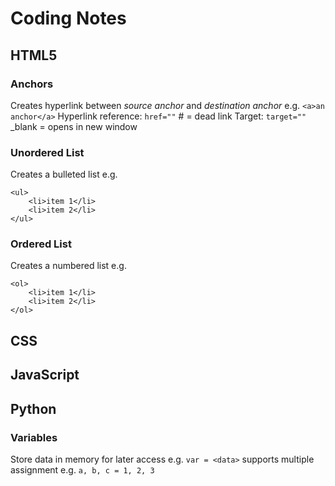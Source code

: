 # Coding Notes

## HTML5
### Anchors
Creates hyperlink between *source anchor* and *destination anchor*
e.g. `<a>an anchor</a>`
Hyperlink reference:    `href=""`
    # = dead link
Target:                 `target=""`
    _blank = opens in new window

### Unordered List
Creates a bulleted list
e.g.
```
<ul>
    <li>item 1</li>
    <li>item 2</li>
</ul>
```

### Ordered List
Creates a numbered list
e.g.
```
<ol>
    <li>item 1</li>
    <li>item 2</li>
</ol>
```

## CSS

## JavaScript

## Python
### Variables
Store data in memory for later access
e.g. `var = <data>`
supports multiple assignment
e.g. `a, b, c = 1, 2, 3`

